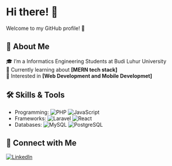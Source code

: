 # Hi there! 👋  
Welcome to my GitHub profile! 🌟  

## 🚀 About Me  
🎓 I’m a Informatics Engineering Students at Budi Luhur University  
🌱 Currently learning about **[MERN tech stack]**  
💼 Interested in **[Web Development and Mobile Developmet]**  

## 🛠️ Skills & Tools  
- Programming: ![PHP](https://img.shields.io/badge/PHP-purple?logo=php) ![JavaScript](https://img.shields.io/badge/JavaScript-yellow?logo=javascript)  
- Frameworks: ![Laravel](https://img.shields.io/badge/Laravel-red?logo=laravel) ![React](https://img.shields.io/badge/React-blue?logo=react)  
- Databases: ![MySQL](https://img.shields.io/badge/MySQL-blue?logo=mysql) ![PostgreSQL](https://img.shields.io/badge/PostgreSQL-blue?logo=postgresql)  

## 🔗 Connect with Me  
[![LinkedIn](https://img.shields.io/badge/LinkedIn-blue?logo=linkedin)](https://www.linkedin.com/in/muhammad-alawi-alatas-2b521b218/)

